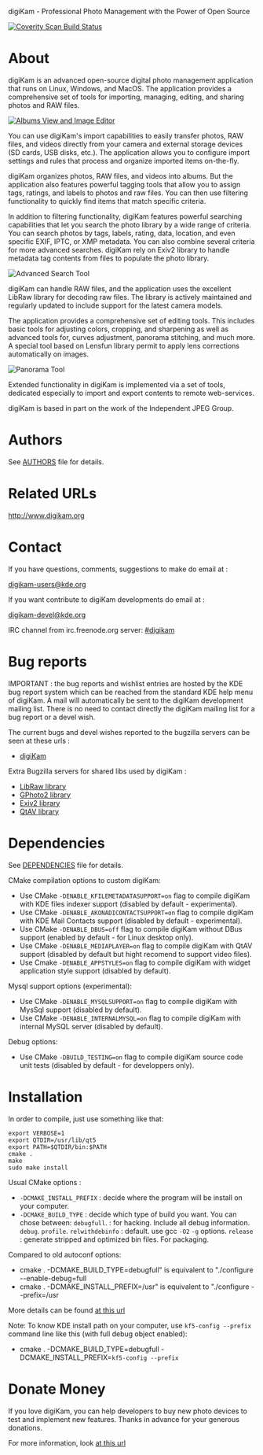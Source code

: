 digiKam - Professional Photo Management with the Power of Open Source

[![](https://scan.coverity.com/projects/285/badge.svg "Coverity Scan Build Status")](https://scan.coverity.com/projects/digikam)

# About

digiKam is an advanced open-source digital photo management application that runs on Linux, Windows, and MacOS.
The application provides a comprehensive set of tools for importing, managing, editing, and sharing photos and RAW files.

[![](https://c1.staticflickr.com/5/4216/35354951072_a034561b5e_c.jpg "Albums View and Image Editor")](https://www.flickr.com/photos/digikam/35354951072/)

You can use digiKam's import capabilities to easily transfer photos, RAW files, and videos directly from your camera
and external storage devices (SD cards, USB disks, etc.). The application allows you to configure import settings
and rules that process and organize imported items on-the-fly.

digiKam organizes photos, RAW files, and videos into albums. But the application also features powerful tagging
tools that allow you to assign tags, ratings, and labels to photos and raw files. You can then use filtering
functionality to quickly find items that match specific criteria.

In addition to filtering functionality, digiKam features powerful searching capabilities that let you search
the photo library by a wide range of criteria. You can search photos by tags, labels, rating, data, location,
and even specific EXIF, IPTC, or XMP metadata. You can also combine several criteria for more advanced searches.
digiKam rely on Exiv2 library to handle metadata tag contents from files to populate the photo library.

![Advanced Search Tool](https://c1.staticflickr.com/5/4795/40743725771_0b69dca743_c.jpg "Advanced search tool and video file result playing as preview")

digiKam can handle RAW files, and the application uses the excellent LibRaw library for decoding raw files.
The library is actively maintained and regularly updated to include support for the latest camera models.

The application provides a comprehensive set of editing tools. This includes basic tools for adjusting colors,
cropping, and sharpening as well as advanced tools for, curves adjustment, panorama stitching, and much more.
A special tool based on Lensfun library permit to apply lens corrections automatically on images.

![Panorama Tool](https://c1.staticflickr.com/5/4649/40430534662_097b46a270_c.jpg "Panorama tool stiching photo")

Extended functionality in digiKam is implemented via a set of tools, dedicated especially to import and export 
contents to remote web-services.

digiKam is based in part on the work of the Independent JPEG Group.

# Authors

See [AUTHORS](AUTHORS) file for details.

# Related URLs

http://www.digikam.org

# Contact

If you have questions, comments, suggestions to make do email at :

digikam-users@kde.org

If you want contribute to digiKam developments do email at :

digikam-devel@kde.org

IRC channel from irc.freenode.org server: [#digikam](http://webchat.freenode.net/?channels=digikam)

# Bug reports

IMPORTANT : the bug reports and wishlist entries are hosted by the KDE bug report
system which can be reached from the standard KDE help menu of digiKam.
A mail will automatically be sent to the digiKam development mailing list.
There is no need to contact directly the digiKam mailing list for a bug report
or a devel wish.

The current bugs and devel wishes reported to the bugzilla servers can be seen at these urls :

* [digiKam](http://bugs.kde.org/buglist.cgi?product=digikam&bug_status=UNCONFIRMED&bug_status=NEW&bug_status=ASSIGNED&bug_status=REOPENED)

Extra Bugzilla servers for shared libs used by digiKam :

* [LibRaw library](https://github.com/LibRaw/LibRaw/issues)
* [GPhoto2 library](http://gphoto.org/bugs)
* [Exiv2 library](http://dev.exiv2.org/projects/exiv2/issues)
* [QtAV library](https://github.com/wang-bin/QtAV/issues)

# Dependencies

See [DEPENDENCIES](DEPENDENCIES) file for details.

CMake compilation options to custom digiKam:

* Use CMake `-DENABLE_KFILEMETADATASUPPORT=on`  flag to compile digiKam with KDE files indexer support                                 (disabled by default - experimental).
* Use CMake `-DENABLE_AKONADICONTACTSUPPORT=on` flag to compile digiKam with KDE Mail Contacts support                                 (disabled by default - experimental).
* Use CMake `-DENABLE_DBUS=off`                 flag to compile digiKam without DBus support                                           (enabled by default - for Linux desktop only).
* Use CMake `-DENABLE_MEDIAPLAYER=on`           flag to compile digiKam with QtAV support                                              (disabled by default but hight recomend to support video files).
* Use Cmake `-DENABLE_APPSTYLES=on`             flag to compile digiKam with widget application style support                          (disabled by default).

Mysql support options (experimental):

* Use CMake `-DENABLE_MYSQLSUPPORT=on`          flag to compile digiKam with MysSql support                                            (disabled by default).
* Use CMake `-DENABLE_INTERNALMYSQL=on`         flag to compile digiKam with internal MySQL server                                     (disabled by default).

Debug options:

* Use CMake `-DBUILD_TESTING=on`                flag to compile digiKam source code unit tests                                         (disabled by default - for developpers only).

# Installation

In order to compile, just use something like that:

    export VERBOSE=1
    export QTDIR=/usr/lib/qt5
    export PATH=$QTDIR/bin:$PATH
    cmake .
    make
    sudo make install

Usual CMake options :

* `-DCMAKE_INSTALL_PREFIX` : decide where the program will be install on your computer.
* `-DCMAKE_BUILD_TYPE`     : decide which type of build you want. You can chose between:
                             `debugfull`.     : for hacking. Include all debug information.
                             `debug`.
                             `profile`.
                             `relwithdebinfo` : default. use gcc `-O2` `-g` options.
                             `release`        : generate stripped and optimized bin files. For packaging.

Compared to old autoconf options:

* cmake . -DCMAKE_BUILD_TYPE=debugfull" is equivalent to "./configure --enable-debug=full
* cmake . -DCMAKE_INSTALL_PREFIX=/usr"  is equivalent to "./configure --prefix=/usr

More details can be found [at this url](http://techbase.kde.org/Development/Tutorials/CMake#Environment_Variables)

Note: To know KDE install path on your computer, use `kf5-config --prefix` command line like this (with full debug object enabled):

* cmake . -DCMAKE_BUILD_TYPE=debugfull -DCMAKE_INSTALL_PREFIX=`kf5-config --prefix`

# Donate Money

If you love digiKam, you can help developers to buy new photo devices to test
and implement new features. Thanks in advance for your generous donations.

For more information, look [at this url](https://www.digikam.org/donate/)
